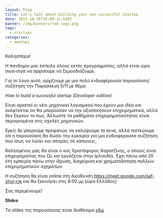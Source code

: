 ```yaml
---
layout: blog
title: Let's talk about building your own successful startup
date: 2021-10-26T16:09:12.630Z
banner: /img/banners/red-logo.png
tags:
  - startups
categories:
  - meetups
---
```

Καλησπέρα!

Η πανδημία μας έστειλε όλους εκτός προγράμματος, αλλά είναι ώρα σιγά-σιγά να αρχίσουμε να ξεμουδιάζουμε.

Για το λόγο αυτό, αρχίζουμε με μια πολύ ενδιαφέρουσα παρουσίαση/συζήτηση την Παρασκευή 5/11 με θέμα 

*How to build a sucessful startup (Developer edition)*

Είναι αρκετοί οι νέοι μηχανικοί λογισμικού που έχουν μια ιδέα και  σκέφτονται αν θα μπορούσαν να την αξιοποιήσουν επιχειρηματικά, αλλά δεν ξέρουν το πως. Άλλωστε τα μαθήματα επιχειρηματικότητας είναι περιορισμένα στις σχολές μηχανικών.

Εμείς δε μπορούμε προφανώς να καλύψουμε το κενό,  αλλά πιστεύουμε ότι η παρουσίαση θα δώσει την ευκαιρία για μια ενδιαφέρουσα συζήτηση που ίσως να λύσει και απορίες σε κάποιους.

Καλεσμένος μας θα είναι ο κος Χριστόφορος Καρατζίνης, ο οποίος είναι επιχειρηματίας που ζει και εργάζεται στην Ιρλανδία. Έχει πάνω από 20 έτη εμπειρία πάνω στην ίδρυση, διαχείριση και χρηματοδότηση πολλών επιχειρηματικών σχημάτων.

 Η συζήτηση θα είναι online στη διεύθυνση <https://meet.google.com/saf-zhui-cje> και θα ξεκινήσει στις 8:00 μμ (ώρα Ελλάδος)

Σας περιμένουμε!

**Slides**

Τα slides της παρουσίασης είναι διαθέσιμα [εδώ](https://github.com/serrestech/slides/blob/main/successful_startup/successful_startup_C_Karatzinis.pdf)